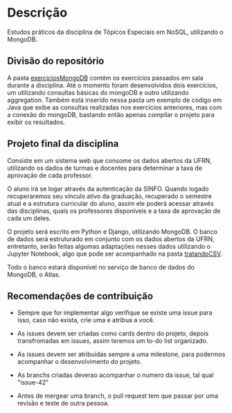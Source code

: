 # Descrição
Estudos práticos da disciplina de Tópicos Especiais em NoSQL, utilizando o MongoDB. 

## Divisão do repositório

A pasta [exerciciosMongoDB](https://github.com/itepifanio/mongoStudy/tree/master/exerciciosMongoDB) contém os exercícios passados em sala durante a disciplina. Até o momento foram desenvolvidos dois exercícios, um utilizando consultas básicas do mongoDB e outro utilizando aggregation. Também está inserido nessa pasta um exemplo de código em Java que exibe as consultas realizadas nos exercícios anteriores, mas com a conexão do mongoDB, bastando então apenas compilar o projeto para exibir os resultados.

## Projeto final da disciplina

Consiste em um sistema web que consome os dados abertos da UFRN, utilizando os dados de turmas e docentes para determinar a taxa de aprovação de cada professor. 

O aluno irá se logar através da autenticação da SINFO. Quando logado recuperaremos seu vínculo ativo da graduação, recuperado o semestre atual e a estrutura curricular do aluno, assim ele poderá acessar através das disciplinas, quais os professores disponíveis e a taxa de aprovação de cada um deles.

O projeto será escrito em Python e Django, utilizando MongoDB. O banco de dados será estruturado em conjunto com os dados abertos da UFRN, entretanto, serão feitas algumas adaptações nesses dados utilizando o Jupyter Notebook, algo que pode ser acompanhado na pasta [tratandoCSV](https://github.com/itepifanio/mongoStudy/blob/master/projeto/tratandoCSV/Turmas%20de%20graduacao%202015-2018%20.ipynb).

Todo o banco estará disponível no serviço de banco de dados do MongoDB, o Atlas. 

## Recomendações de contribuição 


- Sempre que for implementar algo verifique se existe uma issue para isso, caso não exista, crie uma e atribua a você. 

- As issues devem ser criadas como cards dentro do projeto, depois transfromadas em issues, assim teremos um to-do list organizado.

- As issues devem ser atribuidas sempre a uma milestone, para podermos acompanhar o desenvolvimento do projeto. 

- As branchs criadas deverao acompanhar o numero da issue, tal qual "issue-42"

- Antes de mergear uma branch, o pull request tem que passar por uma revisão e teste de outra pessoa.
